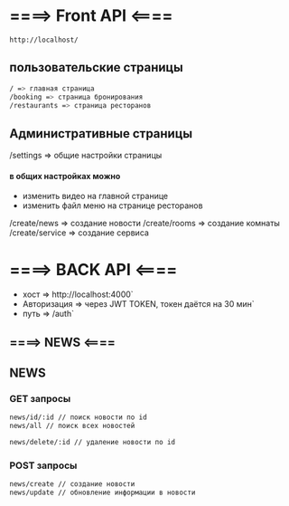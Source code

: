 # ====> Front API <====

`http://localhost/`

## пользовательские страницы

```bash
/ => главная страница
/booking => страница бронирования
/restaurants => страница ресторанов
```

## Административные страницы

/settings => общие настройки страницы

#### в общих настройках можно

- изменить видео на главной странице
- изменить файл меню на странице ресторанов

/create/news => создание новости
/create/rooms => создание комнаты
/create/service => создание сервиса

# ====> BACK API <====

- хост => http://localhost:4000`
- Авторизация => через JWT TOKEN, токен даётся на 30 мин`
- путь => /auth`

## ====> NEWS <====

## NEWS

### GET запросы

```bash
news/id/:id // поиск новости по id
news/all // поиск всех новостей

news/delete/:id // удаление новости по id
```

### POST запросы

```bash
news/create // создание новости
news/update // обновление информации в новости
```
